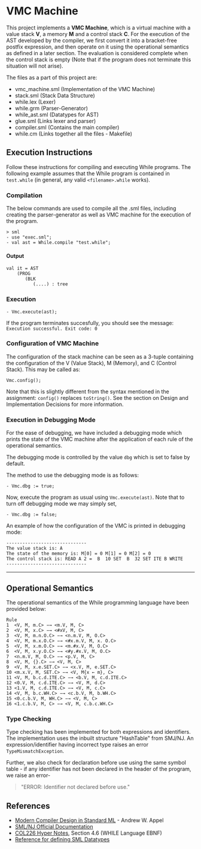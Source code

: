 # **VMC Machine** 
This project implements a **VMC Machine**, which is a virtual machine with a value stack **V**, a memory **M** and a control stack **C**. For the execution of the AST developed by the compiler, we first convert it into a bracket-free postfix expression, and then operate on it using the operational semantics as defined in a later section. The evaluation is considered complete when the control stack is empty (Note that if the program does not terminate this situation will not arise).

The files as a part of this project are: 
- vmc_machine.sml (Implementation of the VMC Machine)
- stack.sml (Stack Data Structure)
- while.lex (Lexer)
- while.grm (Parser-Generator)
- while_ast.sml (Datatypes for AST)
- glue.sml (Links lexer and parser)
- compiler.sml (Contains the main compiler)
- while.cm (Links together all the files - Makefile)

## **Execution Instructions**
Follow these instructions for compiling and executing While programs. The following example assumes that the While program is contained in ``test.while`` (in general, any valid ``<filename>.while`` works).

### **Compilation**
The below commands are used to compile all the .sml files, including creating the parser-generator as well as VMC machine for the execution of the program.
```
> sml
- use "exec.sml";
- val ast = While.compile "test.while";
```
#### **Output**
```
val it = AST
    (PROG
       (BLK
          (....) : tree
```
### **Execution**
```
- Vmc.execute(ast);
```
If the program terminates succesfully, you should see the message: 
```Execution successful. Exit code: 0```

### **Configuration of VMC Machine**
The configuration of the stack machine can be seen as a 3-tuple containing the configuration of the V (Value Stack), M (Memory), and C (Control Stack). This may be called as:
```
Vmc.config();
```
Note that this is slightly different from the syntax mentioned in the assignment: ```config()``` replaces ```toString()```. See the section on Design and Implementation Decisions for more information.

### **Execution in Debugging Mode**
For the ease of debugging, we have included a debugging mode which prints the state of the VMC machine after the application of each rule of the operational semantics.

The debugging mode is controlled by the value ```dbg``` which is set to false by default.

The method to use the debugging mode is as follows:
```
- Vmc.dbg := true;
```
Now, execute the program as usual using ```Vmc.execute(ast)```. Note that to turn off debugging mode we may simply set,
```
- Vmc.dbg := false;
```
An example of how the configuration of the VMC is printed in debugging mode: 
```
------------------------------
The value stack is: A
The state of the memory is: M[0] = 0 M[1] = 0 M[2] = 0
The control stack is: READ A 2 =  B  10 SET  B  32 SET ITE B WRITE
------------------------------
```

---
## **Operational Semantics**
The operational semantics of the While programming language have been provided below:
```
Rule 
1  <V, M, m.C> −→ <m.V, M, C>
2  <V, M, x.C> −→ <#xV, M, C>
3  <V, M, m.n.O.C> −→ <n.m.V, M, O.C>
4  <V, M, m.x.O.C> −→ <#x.m.V, M, x. O.C>
5  <V, M, x.m.O.C> −→ <m.#x.V, M, O.C>
6  <V, M, x.y.O.C> −→ <#y.#x.V, M, O.C>
7  <n.m.V, M, O.C> −→ <p.V, M, C>
8  <V, M, {}.C> −→ <V, M, C>
9  <V, M, x.e.SET.C> −→ <x.V, M, e.SET.C>
10 <m.x.V, M, SET.C> −→ <V, M{x ← m}, C>
11 <V, M, b.c.d.ITE.C> −→ <b.V, M, c.d.ITE.C>
12 <0.V, M, c.d.ITE.C> −→ <V, M, d.C>
13 <1.V, M, c.d.ITE.C> −→ <V, M, c.C>
14 <V, M, b.c.WH.C> −→ <c.b.V, M, b.WH.C>
15 <0.c.b.V, M, WH.C> −→ <V, M, C>
16 <1.c.b.V, M, C> −→ <V, M, c.b.c.WH.C>
```

### **Type Checking**
Type checking has been implemented for both expressions and identifiers. The implementation uses the inbuilt structure "HashTable" from SMJ/NJ. An expression/identifier having incorrect type raises an error ```TypeMismatchException```. 

Further, we also check for declaration before use using the same symbol table - if any identifier has not been declared in the header of the program, we raise an error- 
> "ERROR: Identifier not declared before use."

## **References**
- [Modern Compiler Design in Standard ML](https://www.cs.princeton.edu/~appel/modern/ml/) - Andrew W. Appel
- [SML/NJ Official Documentation](https://www.smlnj.org/doc/smlnj-lib/Util/str-HashTable.html)
- [COL226 Hyper Notes](https://www.cse.iitd.ac.in/~sak/courses/pl/pl.pdf), Section 4.6 (WHILE Language EBNF)
- [Reference for defining SML Datatypes](https://homepages.inf.ed.ac.uk/stg/NOTES/node41.html)

